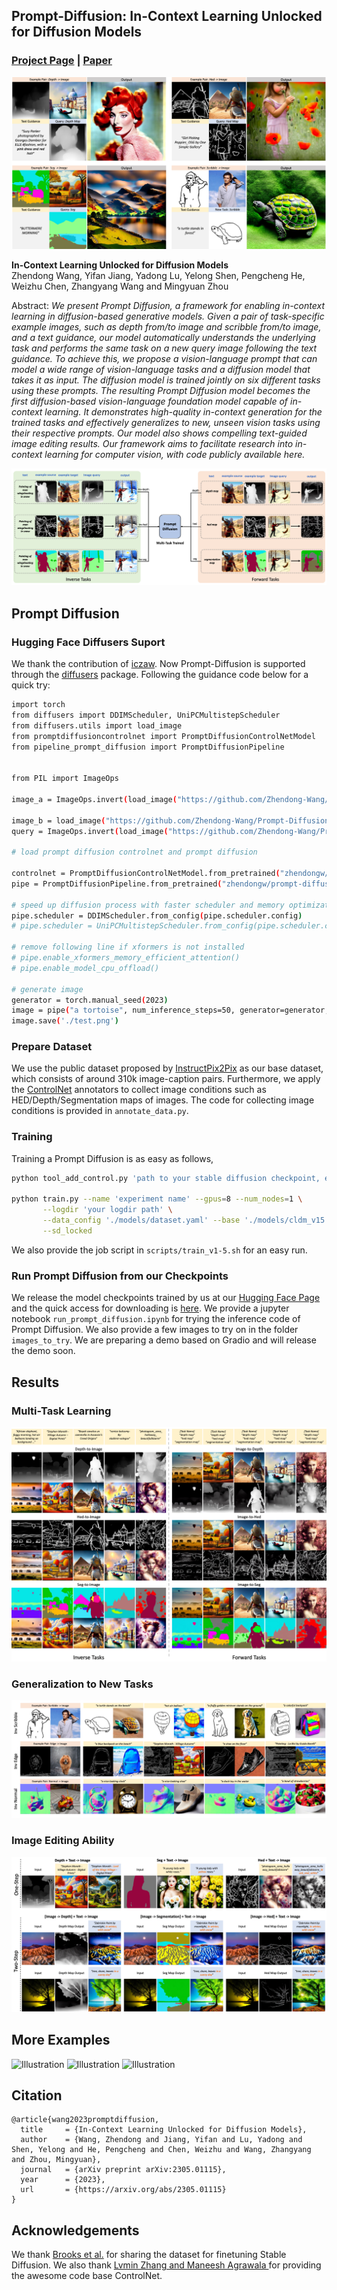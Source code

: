 ## Prompt-Diffusion: In-Context Learning Unlocked for Diffusion Models
### [Project Page](https://zhendong-wang.github.io/prompt-diffusion.github.io/) | [Paper](https://arxiv.org/abs/2305.01115)
![Illustration](./assets/teaser_img.png)

**In-Context Learning Unlocked for Diffusion Models**<br>
Zhendong Wang, Yifan Jiang, Yadong Lu, Yelong Shen, Pengcheng He, Weizhu Chen, Zhangyang Wang and Mingyuan Zhou <br>

[//]: # (https://arxiv.org/abs/2206.02262 <br>)

Abstract: *We present Prompt Diffusion, a framework for enabling in-context learning in diffusion-based generative models. 
Given a pair of task-specific example images, such as depth from/to image and scribble from/to image, and a text guidance,
our model automatically understands the underlying task and performs the same task on a new query image following the text guidance.
To achieve this, we propose a vision-language prompt that can model a wide range of vision-language tasks and a diffusion model that takes it as input.
The diffusion model is trained jointly on six different tasks using these prompts. 
The resulting Prompt Diffusion model becomes the first diffusion-based vision-language foundation model capable of in-context learning. 
It demonstrates high-quality in-context generation for the trained tasks and effectively generalizes to new, unseen vision tasks using their respective prompts.
Our model also shows compelling text-guided image editing results. Our framework aims to facilitate research into in-context learning for computer vision, with code publicly available here.*

![Illustration](./assets/illustration.png)


## Prompt Diffusion

### Hugging Face Diffusers Suport

We thank the contribution of [iczaw](https://github.com/iczaw). Now Prompt-Diffusion is supported through the [diffusers](https://huggingface.co/docs/diffusers/en/index) package. Following the guidance code below for a quick try:
```.bash
import torch
from diffusers import DDIMScheduler, UniPCMultistepScheduler
from diffusers.utils import load_image
from promptdiffusioncontrolnet import PromptDiffusionControlNetModel
from pipeline_prompt_diffusion import PromptDiffusionPipeline


from PIL import ImageOps

image_a = ImageOps.invert(load_image("https://github.com/Zhendong-Wang/Prompt-Diffusion/blob/main/images_to_try/house_line.png?raw=true"))

image_b = load_image("https://github.com/Zhendong-Wang/Prompt-Diffusion/blob/main/images_to_try/house.png?raw=true")
query = ImageOps.invert(load_image("https://github.com/Zhendong-Wang/Prompt-Diffusion/blob/main/images_to_try/new_01.png?raw=true"))

# load prompt diffusion controlnet and prompt diffusion

controlnet = PromptDiffusionControlNetModel.from_pretrained("zhendongw/prompt-diffusion-diffusers", subfolder="controlnet", torch_dtype=torch.float16)
pipe = PromptDiffusionPipeline.from_pretrained("zhendongw/prompt-diffusion-diffusers", controlnet=controlnet).to(torch_dtype=torch.float16).to('cuda')

# speed up diffusion process with faster scheduler and memory optimization
pipe.scheduler = DDIMScheduler.from_config(pipe.scheduler.config)
# pipe.scheduler = UniPCMultistepScheduler.from_config(pipe.scheduler.config)

# remove following line if xformers is not installed
# pipe.enable_xformers_memory_efficient_attention()
# pipe.enable_model_cpu_offload()

# generate image
generator = torch.manual_seed(2023)
image = pipe("a tortoise", num_inference_steps=50, generator=generator, image_pair=[image_a,image_b], image=query).images[0]
image.save('./test.png')
```

### Prepare Dataset

We use the public dataset proposed by [InstructPix2Pix](https://github.com/timothybrooks/instruct-pix2pix) as our base dataset, 
which consists of around 310k image-caption pairs. Furthermore, we apply the [ControlNet](https://github.com/lllyasviel/ControlNet) annotators
to collect image conditions such as HED/Depth/Segmentation maps of images. The code for collecting image conditions is provided in `annotate_data.py`. 

### Training

Training a Prompt Diffusion is as easy as follows, 

```.bash
python tool_add_control.py 'path to your stable diffusion checkpoint, e.g., /.../v1-5-pruned-emaonly.ckpt' ./models/control_sd15_ini.ckpt

python train.py --name 'experiment name' --gpus=8 --num_nodes=1 \
       --logdir 'your logdir path' \
       --data_config './models/dataset.yaml' --base './models/cldm_v15.yaml' \
       --sd_locked
```

We also provide the job script in `scripts/train_v1-5.sh` for an easy run. 

### Run Prompt Diffusion from our Checkpoints

We release the model checkpoints trained by us at our [Hugging Face Page](https://huggingface.co/zhendongw/prompt-diffusion) and 
the quick access for downloading is [here](https://huggingface.co/zhendongw/prompt-diffusion/resolve/main/network-step%3D04999.ckpt). 
We provide a jupyter notebook 
`run_prompt_diffusion.ipynb` for trying the inference code of Prompt Diffusion. We also provide a few images to try on in the folder
`images_to_try`. We are preparing a demo based on Gradio and will release the demo soon. 


## Results
### Multi-Task Learning

![Illustration](./assets/multi_task_results.png)

### Generalization to New Tasks

![Illustration](./assets/generalization_results.png)

### Image Editing Ability

![Illustration](./assets/edit_results.png)


## More Examples

![Illustration](./assets/more_example_depth.png)
![Illustration](./assets/more_example_hed.png)
![Illustration](./assets/more_example_seg.png)


## Citation


```
@article{wang2023promptdiffusion,
  title     = {In-Context Learning Unlocked for Diffusion Models},
  author    = {Wang, Zhendong and Jiang, Yifan and Lu, Yadong and Shen, Yelong and He, Pengcheng and Chen, Weizhu and Wang, Zhangyang and Zhou, Mingyuan},
  journal   = {arXiv preprint arXiv:2305.01115},
  year      = {2023},
  url       = {https://arxiv.org/abs/2305.01115}
}
```

## Acknowledgements
We thank [Brooks et al.](https://github.com/timothybrooks/instruct-pix2pix) for sharing the dataset for finetuning Stable Diffusion. 
We also thank [Lvmin Zhang and Maneesh Agrawala
](https://github.com/lllyasviel/ControlNet) for providing the awesome code base ControlNet. 
